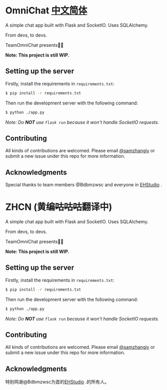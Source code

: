 # OmniChat  [中文简体](#zhcn)

A simple chat app built with Flask and SocketIO. Uses SQLAlchemy.

From devs, to devs.

TeamOmniChat presents🎉🎉

**Note: This project is still WIP.**

## Setting up the server

Firstly, install the requirements in `requirements.txt`:

```bash
$ pip install -r requirements.txt
```

Then run the development server with the following command:

```bash
$ python ./app.py
```

*Note: Do **NOT** use `flask run` because it won't handle SocketIO requests.*

## Contributing

All kinds of contributions are welcomed. Please email [@samzhangjy](mailto:samzhangjy@outlook.com) or submit a new issue under this repo for more information.

## Acknowledgments

Special thanks to team members @Bdbmzwsc and everyone in [EHStudio](https://github.com/ChinaEHStudio) .


# ZHCN (黄编~~咕咕咕~~翻译中)

A simple chat app built with Flask and SocketIO. Uses SQLAlchemy.

From devs, to devs.

TeamOmniChat presents🎉🎉

**Note: This project is still WIP.**

## Setting up the server

Firstly, install the requirements in `requirements.txt`:

```bash
$ pip install -r requirements.txt
```

Then run the development server with the following command:

```bash
$ python ./app.py
```

*Note: Do **NOT** use `flask run` because it won't handle SocketIO requests.*

## Contributing

All kinds of contributions are welcomed. Please email [@samzhangjy](mailto:samzhangjy@outlook.com) or submit a new issue under this repo for more information.

## Acknowledgments

特别鸣谢@Bdbmzwsc为首的[EHStudio](https://github.com/ChinaEHStudio) .的所有人。
